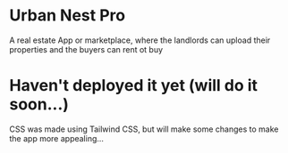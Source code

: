 # Urban Nest Pro
A real estate App or marketplace, where the landlords can upload their properties and the buyers can rent ot buy

# Haven't deployed it yet (will do it soon...)
CSS was made using Tailwind CSS, but will make some changes to make the app more appealing...
